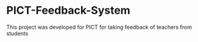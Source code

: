 # PICT-Feedback-System
This project was developed for PICT for taking feedback of teachers from students
